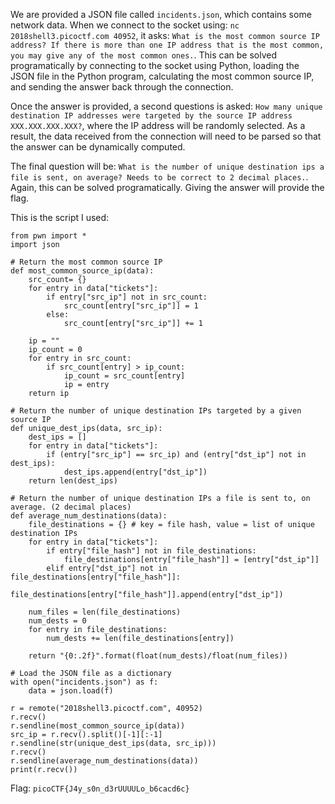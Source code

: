 We are provided a JSON file called `incidents.json`, which contains some network data. 
When we connect to the socket using: `nc 2018shell3.picoctf.com 40952`, it asks: `What is the most common source IP address? If there is more than one IP address that is the most common, you may give any of the most common ones.`.
This can be solved programatically by connecting to the socket using Python, loading the JSON file in the Python program, calculating the most common source IP, and sending the answer back through the connection.

Once the answer is provided, a second questions is asked: `How many unique destination IP addresses were targeted by the source IP address XXX.XXX.XXX.XXX?`, where the IP address will be randomly selected.
As a result, the data received from the connection will need to be parsed so that the answer can be dynamically computed.

The final question will be: `What is the number of unique destination ips a file is sent, on average? Needs to be correct to 2 decimal places.`.
Again, this can be solved programatically. Giving the answer will provide the flag.

This is the script I used:
```
from pwn import *
import json

# Return the most common source IP
def most_common_source_ip(data):
	src_count= {}
	for entry in data["tickets"]:
		if entry["src_ip"] not in src_count:
			src_count[entry["src_ip"]] = 1
		else:
			src_count[entry["src_ip"]] += 1
	
	ip = ""
	ip_count = 0
	for entry in src_count:
		if src_count[entry] > ip_count:
			ip_count = src_count[entry]
			ip = entry
	return ip

# Return the number of unique destination IPs targeted by a given source IP
def unique_dest_ips(data, src_ip):
	dest_ips = []
	for entry in data["tickets"]:
		if (entry["src_ip"] == src_ip) and (entry["dst_ip"] not in dest_ips):
			dest_ips.append(entry["dst_ip"])
	return len(dest_ips)

# Return the number of unique destination IPs a file is sent to, on average. (2 decimal places)
def average_num_destinations(data):
	file_destinations = {} # key = file hash, value = list of unique destination IPs
	for entry in data["tickets"]:
		if entry["file_hash"] not in file_destinations:
			file_destinations[entry["file_hash"]] = [entry["dst_ip"]]
		elif entry["dst_ip"] not in file_destinations[entry["file_hash"]]:
			file_destinations[entry["file_hash"]].append(entry["dst_ip"])
	
	num_files = len(file_destinations)
	num_dests = 0
	for entry in file_destinations:
		num_dests += len(file_destinations[entry])
	
	return "{0:.2f}".format(float(num_dests)/float(num_files))

# Load the JSON file as a dictionary
with open("incidents.json") as f:
	data = json.load(f)

r = remote("2018shell3.picoctf.com", 40952)
r.recv()
r.sendline(most_common_source_ip(data))
src_ip = r.recv().split()[-1][:-1]
r.sendline(str(unique_dest_ips(data, src_ip)))
r.recv()
r.sendline(average_num_destinations(data))
print(r.recv())

```

Flag: `picoCTF{J4y_s0n_d3rUUUULo_b6cacd6c}`
